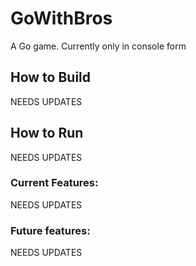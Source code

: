 # GoWithBros
A Go game. Currently only in console form

## How to Build
NEEDS UPDATES

## How to Run
NEEDS UPDATES

### Current Features:
NEEDS UPDATES

### Future features: 
NEEDS UPDATES
